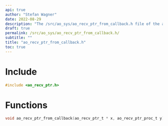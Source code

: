 ```yaml
---
api: true
author: "Stefan Wagner"
date: 2022-08-29
description: "The /src/ao_sys/ao_recv_ptr_from_callback.h file of the ao real-time operating system."
draft: true
permalink: /src/ao_sys/ao_recv_ptr_from_callback.h/
subtitle: ""
title: "ao_recv_ptr_from_callback.h"
toc: true
---
```


# Include

```c
#include <ao_recv_ptr.h>
```

# Functions

```c
void ao_recv_ptr_from_callback(ao_recv_ptr_t * x, ao_recv_ptr_proc_t y);
```

